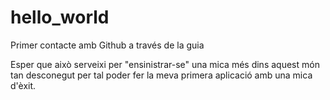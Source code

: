 # hello_world
Primer contacte amb Github a través de la guia

Esper que això serveixi per "ensinistrar-se" una mica més dins aquest món tan desconegut per tal poder fer la meva primera aplicació amb una mica d'èxit.
